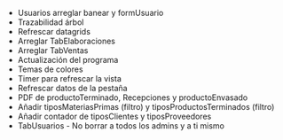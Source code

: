 ﻿* Usuarios arreglar banear y formUsuario
* Trazabilidad árbol
* Refrescar datagrids
* Arreglar TabElaboraciones
* Arreglar TabVentas 
* Actualización del programa
* Temas de colores
* Timer para refrescar la vista
* Refrescar datos de la pestaña
* PDF de productoTerminado, Recepciones y productoEnvasado
* Añadir tiposMateriasPrimas (filtro) y tiposProductosTerminados (filtro)
* Añadir contador de tiposClientes y tiposProveedores
* TabUsuarios - No borrar a todos los admins y a ti mismo